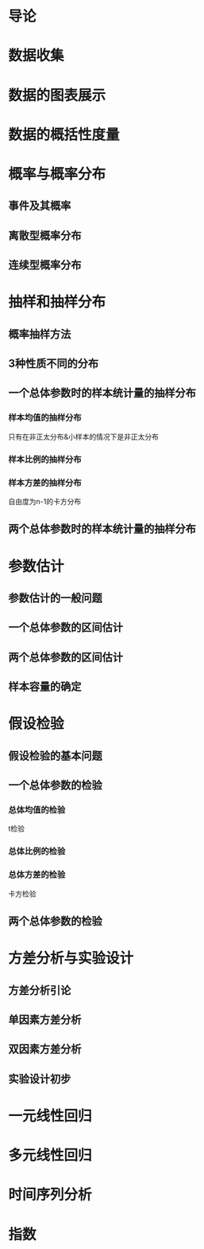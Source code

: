 # 导论

# 数据收集

# 数据的图表展示

# 数据的概括性度量

# 概率与概率分布

## 事件及其概率



## 离散型概率分布

## 连续型概率分布

# 抽样和抽样分布

## 概率抽样方法

## 3种性质不同的分布

## 一个总体参数时的样本统计量的抽样分布

### 样本均值的抽样分布

只有在非正太分布&小样本的情况下是非正太分布

### 样本比例的抽样分布

### 样本方差的抽样分布

自由度为n-1的卡方分布

## 两个总体参数时的样本统计量的抽样分布

# 参数估计

## 参数估计的一般问题

## 一个总体参数的区间估计

## 两个总体参数的区间估计

## 样本容量的确定

# 假设检验

## 假设检验的基本问题

## 一个总体参数的检验

### 总体均值的检验

t检验

### 总体比例的检验

### 总体方差的检验

卡方检验

## 两个总体参数的检验

# 方差分析与实验设计

## 方差分析引论

## 单因素方差分析

## 双因素方差分析

## 实验设计初步

# 一元线性回归

# 多元线性回归

# 时间序列分析

# 指数


